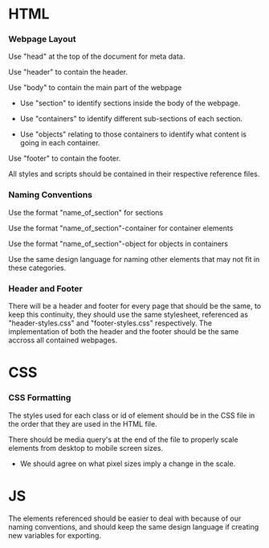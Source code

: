 # HTML

### Webpage Layout

Use "head" at the top of the document for meta data.

Use "header" to contain the header.

Use "body" to contain the main part of the webpage

* Use "section" to identify sections inside the body of the webpage.

* Use "containers" to identify different sub-sections of each section.

* Use "objects" relating to those containers to identify what content is going in each container.

Use "footer" to contain the footer.

All styles and scripts should be contained in their respective reference files. 

### Naming Conventions

Use the format "name_of_section" for sections

Use the format "name_of_section"-container for container elements

Use the format "name_of_section"-object for objects in containers

Use the same design language for naming other elements that may not fit in these categories.

### Header and Footer

There will be a header and footer for every page that should be the same, to keep this continuity, they should use the same stylesheet, referenced as "header-styles.css" and "footer-styles.css" respectively. The implementation of both the header and the footer should be the same accross all contained webpages.

# CSS

### CSS Formatting

The styles used for each class or id of element should be in the CSS file in the order that they are used in the HTML file.

There should be media query's at the end of the file to properly scale elements from desktop to mobile screen sizes. 

* We should agree on what pixel sizes imply a change in the scale.

# JS

The elements referenced should be easier to deal with because of our naming conventions, and should keep the same design language if creating new variables for exporting.